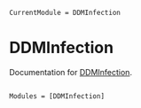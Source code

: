 ```@meta
CurrentModule = DDMInfection
```

# DDMInfection

Documentation for [DDMInfection](https://github.com/nordenfeltLab/DDMInfection.jl).

```@index
```

```@autodocs
Modules = [DDMInfection]
```
